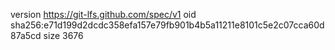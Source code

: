 version https://git-lfs.github.com/spec/v1
oid sha256:e71d199d2dcdc358efa157e79fb901b4b5a11211e8101c5e2c07cca60d87a5cd
size 3676
